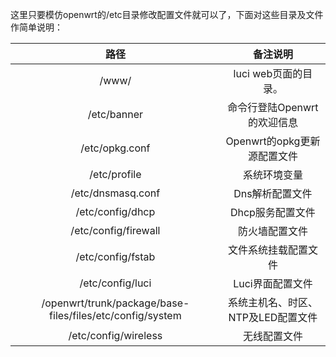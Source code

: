 这里只要模仿openwrt的/etc目录修改配置文件就可以了，下面对这些目录及文件作简单说明：

|   路径    | 备注说明   |
| :-----------------: | :-------------: |
|/www/|luci web页面的目录。|
|/etc/banner|命令行登陆Openwrt的欢迎信息|
|/etc/opkg.conf|Openwrt的opkg更新源配置文件|
|/etc/profile|系统环境变量|
|/etc/dnsmasq.conf|Dns解析配置文件|
|/etc/config/dhcp|Dhcp服务配置文件|
|/etc/config/firewall|防火墙配置文件|
|/etc/config/fstab|文件系统挂载配置文件|
|/etc/config/luci|Luci界面配置文件|
|/openwrt/trunk/package/base-files/files/etc/config/system|系统主机名、时区、NTP及LED配置文件|
|/etc/config/wireless|无线配置文件|
